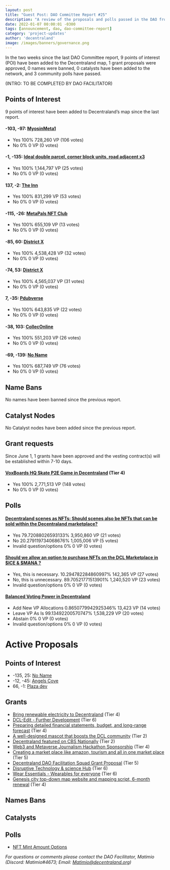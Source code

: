 ```yaml
---
layout: post
title: "Guest Post: DAO Committee Report #25"
description: "A review of the proposals and polls passed in the DAO from June 1 through June 15".
date: 2022-01-07 00:00:01 -0300
tags: [announcement, dao, dao-committee-report]
category: 'project-updates'
author: 'decentraland'
image: /images/banners/governance.png
---
```


In the two weeks since the last DAO Committee report, 9 points of interest (POI) have been added to the Decentraland map, 1 grant proposals were approved, 0 names were banned, 0 catalysts have been added to the network, and 3 community polls have passed.

(INTRO: TO BE COMPLETED BY DAO FACILITATOR)

## Points of Interest
9 points of interest have been added to Decentraland’s map since the last report.


#### -103, -97: [MyosinMeta1](https://governance.decentraland.org/proposal/?id=68797770-e445-11ec-87ac-677925327766)

* Yes 100% 728,260 VP (106 votes)
* No 0% 0 VP (0 votes)


#### -1, -135: [Ideal double parcel, corner block units, road adjacent x3](https://governance.decentraland.org/proposal/?id=0d93d330-e1b3-11ec-8ad9-ab7454ba5993)

* Yes 100% 1,144,797 VP (25 votes)
* No 0% 0 VP (0 votes)


#### 137, -2: [The Inn](https://governance.decentraland.org/proposal/?id=dcec2be0-e119-11ec-8ad9-ab7454ba5993)

* Yes 100% 831,299 VP (53 votes)
* No 0% 0 VP (0 votes)


#### -115, -26: [ MetaPals NFT Club](https://governance.decentraland.org/proposal/?id=bd9ccfb0-e0f6-11ec-8ad9-ab7454ba5993)

* Yes 100% 655,109 VP (13 votes)
* No 0% 0 VP (0 votes)


#### -85, 60: [District X](https://governance.decentraland.org/proposal/?id=46a1c500-e038-11ec-8ad9-ab7454ba5993)

* Yes 100% 4,538,428 VP (32 votes)
* No 0% 0 VP (0 votes)


#### -74, 53: [District X](https://governance.decentraland.org/proposal/?id=0ffcf830-e038-11ec-8ad9-ab7454ba5993)

* Yes 100% 4,565,037 VP (31 votes)
* No 0% 0 VP (0 votes)


#### 7, -35: [Pdubverse](https://governance.decentraland.org/proposal/?id=a8c393f0-defb-11ec-8ad9-ab7454ba5993)

* Yes 100% 643,835 VP (22 votes)
* No 0% 0 VP (0 votes)


#### -38, 103: [CollecOnline](https://governance.decentraland.org/proposal/?id=23e2b720-dd9c-11ec-8ad9-ab7454ba5993)

* Yes 100% 551,203 VP (26 votes)
* No 0% 0 VP (0 votes)


#### -69, -139: [No Name](https://governance.decentraland.org/proposal/?id=4d16a900-dd22-11ec-8ad9-ab7454ba5993)

* Yes 100% 687,749 VP (76 votes)
* No 0% 0 VP (0 votes)


## Name Bans

No names have been banned since the previous report.

## Catalyst Nodes
No Catalyst nodes have been added since the previous report.


## Grant requests
Since June 1, 1 grants have been approved and the vesting contract(s) will be established within 7-10 days.


#### [VoxBoards HQ Skate P2E Game in Decentraland](https://governance.decentraland.org/proposal/?id=bf1141e0-dc01-11ec-8ad9-ab7454ba5993) (Tier 4)

* Yes 100% 2,771,513 VP (148 votes)
* No 0% 0 VP (0 votes)


## Polls

#### [Decentraland scenes as NFTs: Should scenes also be NFTs that can be sold within the Decentraland marketplace?](https://governance.decentraland.org/proposal/?id=a371ead0-e5a1-11ec-9a81-b1d70acf7d8d)

* Yes 79.72088026593133% 3,950,860 VP (21 votes)
* No 20.279119734068676% 1,005,006 VP (5 votes)
* Invalid question/options 0% 0 VP (0 votes)


#### [Should we allow an option to purchase NFTs on the DCL Marketplace in $ICE &amp; $MANA ?](https://governance.decentraland.org/proposal/?id=92c8f3b0-e2d4-11ec-9000-175d8dd584b8)

* Yes, this is necessary. 10.294782284860997% 142,365 VP (27 votes)
* No, this is unnecessary. 89.70521771513901% 1,240,520 VP (23 votes)
* Invalid question/options 0% 0 VP (0 votes)


#### [Balanced Voting Power in Decentraland](https://governance.decentraland.org/proposal/?id=dfc7a4d0-e019-11ec-8ad9-ab7454ba5993)

* Add New VP Allocations 0.8650779942925346% 13,423 VP (14 votes)
* Leave VP As Is 99.13492200570747% 1,538,229 VP (20 votes)
* Abstain 0% 0 VP (0 votes)
* Invalid question/options 0% 0 VP (0 votes)



# Active Proposals

## Points of Interest

* -135, 25: [No Name](https://governance.decentraland.org/proposal/?id=e00da1e0-ed27-11ec-aa01-87bd234b340d)
* -12, -45: [Angels Cove](https://governance.decentraland.org/proposal/?id=e5e51150-ed1a-11ec-aa01-87bd234b340d)
* 66, -1: [Plaza dev](https://governance.decentraland.org/proposal/?id=7e425540-eb20-11ec-82d9-d917cdd158ac)

## Grants

* [Bring renewable electricity to Decentraland](https://governance.decentraland.org/proposal/?id=693177c0-ef04-11ec-aa01-87bd234b340d) (Tier 4)
* [DCL-Edit - Further Development](https://governance.decentraland.org/proposal/?id=4b6bb7e0-eed8-11ec-aa01-87bd234b340d) (Tier 6)
* [Preparing detailed financial statements, budget, and long-range forecast](https://governance.decentraland.org/proposal/?id=a31bfa40-ed02-11ec-aa01-87bd234b340d) (Tier 4)
* [A well-designed mascot that boosts the DCL community](https://governance.decentraland.org/proposal/?id=61214010-ec84-11ec-aa01-87bd234b340d) (Tier 2)
* [Decentraland featured on CBS Nationally](https://governance.decentraland.org/proposal/?id=a81e8610-eb4b-11ec-82d9-d917cdd158ac) (Tier 2)
* [Web3 and Metaverse Journalism Hackathon Sponsorship](https://governance.decentraland.org/proposal/?id=a735d7c0-eb1f-11ec-82d9-d917cdd158ac) (Tier 4)
* [Creating a market place like amazon, tourism and all in one market place](https://governance.decentraland.org/proposal/?id=a7e50ae0-eb1c-11ec-82d9-d917cdd158ac) (Tier 5)
* [Decentraland DAO Facilitation Squad Grant Proposal](https://governance.decentraland.org/proposal/?id=f8b699c0-e810-11ec-82d9-d917cdd158ac) (Tier 5)
* [Disruptive Technology &amp; science Hub](https://governance.decentraland.org/proposal/?id=321bac90-e7a4-11ec-82d9-d917cdd158ac) (Tier 6)
* [Wear Essentials - Wearables for everyone](https://governance.decentraland.org/proposal/?id=b7334300-e751-11ec-82d9-d917cdd158ac) (Tier 6)
* [Genesis city top-down map website and mapping script, 6-month renewal](https://governance.decentraland.org/proposal/?id=4fad3e80-e74b-11ec-82d9-d917cdd158ac) (Tier 4)

## Names Bans


## Catalysts


## Polls

* [NFT Mint Amount Options](https://governance.decentraland.org/proposal/?id=f78ecc00-ee39-11ec-aa01-87bd234b340d)

*For questions or comments please contact the DAO Facilitator, Matimio (Discord: Matimio#4673; Email: [Matimio@decentraland.org](mailto:Matimio@decentraland.org))*